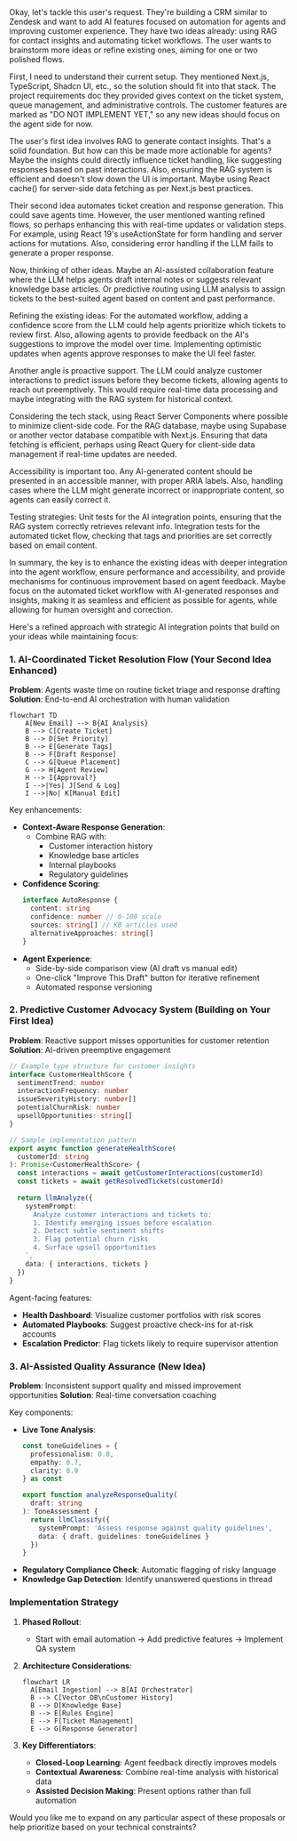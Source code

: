<think>
Okay, let's tackle this user's request. They're building a CRM similar to Zendesk and want to add AI features focused on automation for agents and improving customer experience. They have two ideas already: using RAG for contact insights and automating ticket workflows. The user wants to brainstorm more ideas or refine existing ones, aiming for one or two polished flows.

First, I need to understand their current setup. They mentioned Next.js, TypeScript, Shadcn UI, etc., so the solution should fit into that stack. The project requirements doc they provided gives context on the ticket system, queue management, and administrative controls. The customer features are marked as "DO NOT IMPLEMENT YET," so any new ideas should focus on the agent side for now.

The user's first idea involves RAG to generate contact insights. That's a solid foundation. But how can this be made more actionable for agents? Maybe the insights could directly influence ticket handling, like suggesting responses based on past interactions. Also, ensuring the RAG system is efficient and doesn't slow down the UI is important. Maybe using React cache() for server-side data fetching as per Next.js best practices.

Their second idea automates ticket creation and response generation. This could save agents time. However, the user mentioned wanting refined flows, so perhaps enhancing this with real-time updates or validation steps. For example, using React 19's useActionState for form handling and server actions for mutations. Also, considering error handling if the LLM fails to generate a proper response.

Now, thinking of other ideas. Maybe an AI-assisted collaboration feature where the LLM helps agents draft internal notes or suggests relevant knowledge base articles. Or predictive routing using LLM analysis to assign tickets to the best-suited agent based on content and past performance.

Refining the existing ideas: For the automated workflow, adding a confidence score from the LLM could help agents prioritize which tickets to review first. Also, allowing agents to provide feedback on the AI's suggestions to improve the model over time. Implementing optimistic updates when agents approve responses to make the UI feel faster.

Another angle is proactive support. The LLM could analyze customer interactions to predict issues before they become tickets, allowing agents to reach out preemptively. This would require real-time data processing and maybe integrating with the RAG system for historical context.

Considering the tech stack, using React Server Components where possible to minimize client-side code. For the RAG database, maybe using Supabase or another vector database compatible with Next.js. Ensuring that data fetching is efficient, perhaps using React Query for client-side data management if real-time updates are needed.

Accessibility is important too. Any AI-generated content should be presented in an accessible manner, with proper ARIA labels. Also, handling cases where the LLM might generate incorrect or inappropriate content, so agents can easily correct it.

Testing strategies: Unit tests for the AI integration points, ensuring that the RAG system correctly retrieves relevant info. Integration tests for the automated ticket flow, checking that tags and priorities are set correctly based on email content.

In summary, the key is to enhance the existing ideas with deeper integration into the agent workflow, ensure performance and accessibility, and provide mechanisms for continuous improvement based on agent feedback. Maybe focus on the automated ticket workflow with AI-generated responses and insights, making it as seamless and efficient as possible for agents, while allowing for human oversight and correction.
</think>

Here's a refined approach with strategic AI integration points that build on your ideas while maintaining focus:

### 1. **AI-Coordinated Ticket Resolution Flow** (Your Second Idea Enhanced)
**Problem**: Agents waste time on routine ticket triage and response drafting
**Solution**: End-to-end AI orchestration with human validation

```mermaid
flowchart TD
    A[New Email] --> B{AI Analysis}
    B --> C[Create Ticket]
    B --> D[Set Priority]
    B --> E[Generate Tags]
    B --> F[Draft Response]
    C --> G[Queue Placement]
    G --> H[Agent Review]
    H --> I{Approval?}
    I -->|Yes| J[Send & Log]
    I -->|No| K[Manual Edit]
```

Key enhancements:
- **Context-Aware Response Generation**:
  - Combine RAG with:
    - Customer interaction history
    - Knowledge base articles
    - Internal playbooks
    - Regulatory guidelines
- **Confidence Scoring**:
  ```typescript
  interface AutoResponse {
    content: string
    confidence: number // 0-100 scale
    sources: string[] // KB articles used
    alternativeApproaches: string[]
  }
  ```
- **Agent Experience**:
  - Side-by-side comparison view (AI draft vs manual edit)
  - One-click "Improve This Draft" button for iterative refinement
  - Automated response versioning

### 2. **Predictive Customer Advocacy System** (Building on Your First Idea)
**Problem**: Reactive support misses opportunities for customer retention
**Solution**: AI-driven preemptive engagement

```typescript
// Example type structure for customer insights
interface CustomerHealthScore {
  sentimentTrend: number
  interactionFrequency: number
  issueSeverityHistory: number[]
  potentialChurnRisk: number
  upsellOpportunities: string[]
}

// Sample implementation pattern
export async function generateHealthScore(
  customerId: string
): Promise<CustomerHealthScore> {
  const interactions = await getCustomerInteractions(customerId)
  const tickets = await getResolvedTickets(customerId)
  
  return llmAnalyze({
    systemPrompt: `
      Analyze customer interactions and tickets to:
      1. Identify emerging issues before escalation
      2. Detect subtle sentiment shifts
      3. Flag potential churn risks
      4. Surface upsell opportunities
    `,
    data: { interactions, tickets }
  })
}
```

Agent-facing features:
- **Health Dashboard**: Visualize customer portfolios with risk scores
- **Automated Playbooks**: Suggest proactive check-ins for at-risk accounts
- **Escalation Predictor**: Flag tickets likely to require supervisor attention

### 3. **AI-Assisted Quality Assurance** (New Idea)
**Problem**: Inconsistent support quality and missed improvement opportunities
**Solution**: Real-time conversation coaching

Key components:
- **Live Tone Analysis**: 
  ```typescript
  const toneGuidelines = {
    professionalism: 0.8,
    empathy: 0.7,
    clarity: 0.9
  } as const
  
  export function analyzeResponseQuality(
    draft: string
  ): ToneAssessment {
    return llmClassify({
      systemPrompt: 'Assess response against quality guidelines',
      data: { draft, guidelines: toneGuidelines }
    })
  }
  ```
- **Regulatory Compliance Check**: Automatic flagging of risky language
- **Knowledge Gap Detection**: Identify unanswered questions in thread

### Implementation Strategy

1. **Phased Rollout**:
   - Start with email automation → Add predictive features → Implement QA system

2. **Architecture Considerations**:
   ```mermaid
   flowchart LR
     A[Email Ingestion] --> B[AI Orchestrator]
     B --> C[Vector DB\nCustomer History]
     B --> D[Knowledge Base]
     B --> E[Rules Engine]
     E --> F[Ticket Management]
     E --> G[Response Generator]
   ```

3. **Key Differentiators**:
   - **Closed-Loop Learning**: Agent feedback directly improves models
   - **Contextual Awareness**: Combine real-time analysis with historical data
   - **Assisted Decision Making**: Present options rather than full automation

Would you like me to expand on any particular aspect of these proposals or help prioritize based on your technical constraints?
